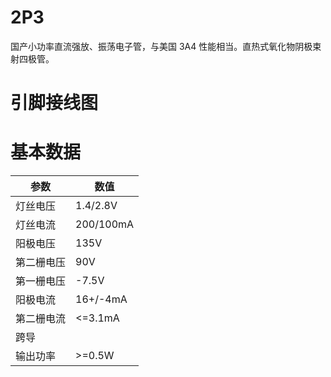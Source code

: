 # 2P3
国产小功率直流强放、振荡电子管，与美国 3A4 性能相当。直热式氧化物阴极束射四极管。

# 引脚接线图

# 基本数据

| 参数      | 数值 |
|----------|------------|
| 灯丝电压   | 1.4/2.8V  |
| 灯丝电流   | 200/100mA |
| 阳极电压   | 135V      |
| 第二栅电压 | 90V       |
| 第一栅电压 | -7.5V     |
| 阳极电流   | 16+/-4mA  |
| 第二栅电流 | <=3.1mA    |
| 跨导      |            |
| 输出功率   | >=0.5W     |
